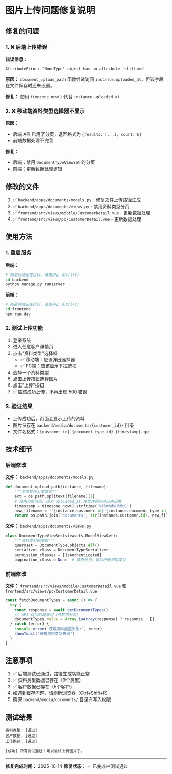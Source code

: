 # 图片上传问题修复说明

## 修复的问题

### 1. ❌ 后端上传错误
**错误信息：**
```
AttributeError: 'NoneType' object has no attribute 'strftime'
```

**原因：** `document_upload_path` 函数尝试访问 `instance.uploaded_at`，但该字段在文件保存时还未设置。

**修复：** 使用 `timezone.now()` 代替 `instance.uploaded_at`

### 2. ❌ 移动端资料类型选择器不显示

**原因：** 
- 后端 API 启用了分页，返回格式为 `{results: [...], count: N}`
- 前端数据处理不完善

**修复：**
- 后端：禁用 `DocumentTypeViewSet` 的分页
- 前端：更新数据处理逻辑

## 修改的文件

1. ✅ `backend/apps/documents/models.py` - 修复文件上传路径生成
2. ✅ `backend/apps/documents/views.py` - 禁用资料类型分页
3. ✅ `frontend/src/views/mobile/CustomerDetail.vue` - 更新数据处理
4. ✅ `frontend/src/views/pc/CustomerDetail.vue` - 更新数据处理

## 使用方法

### 1. 重启服务

**后端：**
```bash
# 如果后端正在运行，请先停止（Ctrl+C）
cd backend
python manage.py runserver
```

**前端：**
```bash
# 如果前端正在运行，请先停止（Ctrl+C）
cd frontend
npm run dev
```

### 2. 测试上传功能

1. 登录系统
2. 进入任意客户详情页
3. 点击"资料类型"选择框
   - ✅ 移动端：应该弹出选择器
   - ✅ PC端：应该显示下拉选项
4. 选择一个资料类型
5. 点击上传按钮选择图片
6. 点击"上传"按钮
7. ✅ 应该成功上传，不再出现 500 错误

### 3. 验证结果

- 上传成功后，页面会显示上传的资料
- 图片保存在 `backend/media/documents/{customer_id}/` 目录
- 文件名格式：`{customer_id}_{document_type_id}_{timestamp}.jpg`

## 技术细节

### 后端修改

**文件：** `backend/apps/documents/models.py`
```python
def document_upload_path(instance, filename):
    """生成文件上传路径"""
    ext = os.path.splitext(filename)[1]
    # 使用当前时间，因为 uploaded_at 在文件保存时还未设置
    timestamp = timezone.now().strftime('%Y%m%d%H%M%S')
    new_filename = f"{instance.customer.id}_{instance.document_type.id}_{timestamp}{ext}"
    return os.path.join('documents', str(instance.customer.id), new_filename)
```

**文件：** `backend/apps/documents/views.py`
```python
class DocumentTypeViewSet(viewsets.ModelViewSet):
    """资料类型视图集"""
    queryset = DocumentType.objects.all()
    serializer_class = DocumentTypeSerializer
    permission_classes = [IsAuthenticated]
    pagination_class = None  # 禁用分页，返回所有资料类型
```

### 前端修改

**文件：** `frontend/src/views/mobile/CustomerDetail.vue` 和 `frontend/src/views/pc/CustomerDetail.vue`
```javascript
const fetchDocumentTypes = async () => {
  try {
    const response = await getDocumentTypes()
    // API 返回的是数组（已禁用分页）
    documentTypes.value = Array.isArray(response) ? response : []
  } catch (error) {
    console.error('获取资料类型失败:', error)
    showToast('获取资料类型失败')
  }
}
```

## 注意事项

1. ✅ 后端测试已通过，路径生成功能正常
2. ✅ 资料类型数据已存在（9个类型）
3. ✅ 客户数据已存在（5个客户）
4. 如遇到缓存问题，请刷新浏览器（Ctrl+Shift+R）
5. 确保 `backend/media/documents/` 目录有写入权限

## 测试结果

```
资料类型: [通过]
客户数据: [通过]
上传路径: [通过]

[成功] 所有测试通过！可以尝试上传图片了。
```

---

**修复完成时间：** 2025-10-14
**修复状态：** ✅ 已完成并测试通过


